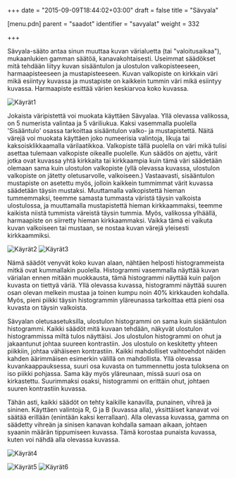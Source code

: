 +++
date = "2015-09-09T18:44:02+03:00"
draft = false
title = "Sävyala"

[menu.pdn]
	parent = "saadot"
	identifier = "savyalat"
	weight = 332

+++

Sävyala-sääto antaa sinun muuttaa kuvan värialuetta (tai "valoitusaikaa"), mukaanlukien gamman säätöä, kanavakohtaisesti. Useimmat säädökset mitä tehdään liityy kuvan 
sisääntulon ja ulostulon valkopisteeseen, harmaapisteeseen ja mustapisteeseen. Kuvan valkopiste on kirkkain väri mikä esiintyy kuvassa ja mustapiste on kaikkein tummin väri mikä 
esiintyy kuvassa. Harmaapiste esittää värien keskiarvoa koko kuvassa.

<p class="centered levels">
	<img src="/kuvat/levels1.png" alt="Käyrät1">
</p>

Jokaista väripistettä voi muokata käyttäen Sävyalaa. Yllä olevassa valikossa, on 5 numerista valintaa ja 5 väriliukua. Kaksi vasemmalla puolella 'Sisääntulo' osassa tarkoittaa
sisääntulon valko- ja mustapistettä. Näitä värejä voi muokata käyttäen joko numeerisia valintoja, likuja tai kaksoisklikkaamalla värilaatikkoa. Valkopiste tällä puolella on väri
mikä tulisi asettaa tulemaan valkopiste oikealle puolelle. Kun säädös on ajettu, värit jotka ovat kuvassa yhtä kirkkaita tai kirkkaampia kuin tämä väri säädetään olemaan sama kuin
ulostulon valkopiste (yllä olevassa kuvassa, ulostulon valkopiste on jätetty oletusarvolle, valkoiseen.) Vastaavasti, sisääntulon mustapiste on asetettu myös, jolloin kaikkein
tummimmat värit kuvassa säädetään täysin mustaksi. Muuttamalla valkopistettä hieman tummemmaksi, teemme samasta tummasta väristä täysin valkoista ulostulossa, ja muuttamalla
mustapistettä hieman kirkkaammaksi, teemme kaikista niistä tummista väreistä täysin tummia. Myös, valikossa ylhäällä, harmaapiste on siirretty hieman kirkkaammaksi. Vaikka tämä ei
vaikuta kuvan valkoiseen tai mustaan, se nostaa kuvan värejä yleisesti kirkkaammiksi.

<p class="centered levels">
	<img src="/resurssit/lewistonsunset_small.jpg" alt="Käyrät2" class="border">&nbsp;<img src="/resurssit/lewistonsunset_small_levels1.jpg" alt="Käyrät3" class="border">
</p>

Nämä säädöt venyvät koko kuvan alaan, nähtäen helposti histogrammeista mitkä ovat kummallakin puolella. Histogrammi vasemmalla näyttää kuvan värialan ennen mitään muokkausta, 
tämä histogrammi näyttää kuin paljon kuvasta on tiettyä väriä. Yllä olevassa kuvassa, histogrammi näyttää suuren osan olevan melkein mustaa ja toinen kumpu noin 40% kirkkauden 
kohdalla. Myös, pieni piikki täysin histogrammin yläreunassa tarkoittaa että pieni osa kuvasta on täysin valkoista.

Sävyalan oletusasetuksilla, ulostulon histogrammi on sama kuin sisääntulon histogrammi. Kaikki säädöt mitä kuvaan tehdään, näkyvät ulostulon histogrammissa miltä tulos näyttäisi. 
Jos ulostulon histogrammi on ohut ja jakaantunut johtaa suureen kontrastiin. Jos ulostulo on keskitetty yhteen piikkiin, johtaa vähäiseen kontrastiin. Kaikki mahdolliset vaihtoehdot 
näiden kahden äärimmäisen esimerkin välillä on mahdollista. Yllä olevassa kuvankaappauksessa, suuri osa kuvasta on tummennettu josta tuloksena on iso piikki pohjassa. Sama käy 
myös yläreunaan, missä suuri osa on kirkastettu. Suurimmaksi osaksi, histogrammi on erittäin ohut, johtaen suuren kontrastiin kuvassa.

Tähän asti, kaikki säädöt on tehty kaikille kanavilla, punainen, vihreä ja sininen. Käyttäen valintoja R, G ja B (kuvassa alla), yksittäiset kanavat voi säätää erillään (enintään 
kaksi kerrallaan). Alla olevassa kuvassa, gamma on säädetty vihreän ja sinisen kanavan kohdalla samaan aikaan, johtaen syaanin määrän tippumiseen kuvassa. Tämä korostaa punaista 
kuvassa, kuten voi nähdä alla olevassa kuvassa.

<p class="centered levels">
	<img src="/kuvat/levels2.png" alt="Käyrät4">
</p>

<p class="centered levels">
	<img src="/resurssit/lewistonsunset_small.jpg" alt="Käyrät5" class="border">&nbsp;<img src="/resurssit/lewistonsunset_small_levels2.jpg" alt="Käyrät6" class="border">
</p>
